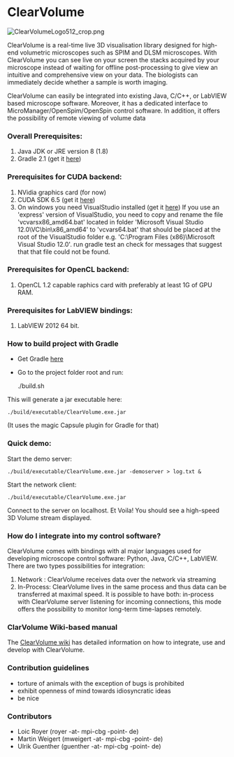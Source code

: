# ClearVolume #

![ClearVolumeLogo512_crop.png](https://bitbucket.org/repo/GXoqjE/images/845422319-ClearVolumeLogo512_crop.png)

ClearVolume is a real-time live 3D visualisation library designed for high-end volumetric microscopes such as SPIM and DLSM microscopes. With ClearVolume you can see live on your screen the stacks acquired by your microscope instead of waiting for offline post-processing to give view an intuitive and comprehensive view on your data. The biologists can immediately decide whether a sample is worth imaging. 

ClearVolume can easily be integrated into existing Java, C/C++, or LabVIEW based microscope software. Moreover, it has a dedicated interface to MicroManager/OpenSpim/OpenSpin control software. In addition, it offers the possibility of remote viewing of volume data

### Overall Prerequisites:

 1. Java JDK or JRE version 8 (1.8)  
 2. Gradle 2.1 (get it [here](http://www.gradle.org/downloads))

### Prerequisites for CUDA backend:

 1. NVidia graphics card (for now)
 2. CUDA SDK 6.5 (get it [here](http://developer.nvidia.com/cuda-downloads))
 3. On windows you need VisualStudio installed (get it [here](http://www.visualstudio.com/downloads/download-visual-studio-vs#d-express-windows-desktop))
 If you use an 'express' version of VisualStudio, you need to copy and rename the file 'vcvarsx86_amd64.bat' located in folder 'Microsoft Visual Studio 12.0\VC\bin\x86_amd64'  to 'vcvars64.bat' that should be placed at the root of the VisualStudio folder e.g. 'C:\Program Files (x86)\Microsoft Visual Studio 12.0'. run gradle test an check for messages that suggest that that file could not be found.

### Prerequisites for OpenCL backend:

 1. OpenCL 1.2 capable raphics card with preferably at least 1G of GPU RAM.

### Prerequisites for LabVIEW bindings:

 1. LabVIEW 2012 64 bit. 

### How to build project with Gradle

* Get Gradle [here](http://www.gradle.org/)

* Go to the project folder root and run:

     ./build.sh

This will generate a jar executable here:

    ./build/executable/ClearVolume.exe.jar

(It uses the magic Capsule plugin for Gradle for that)

### Quick demo:

Start the demo server:

    ./build/executable/ClearVolume.exe.jar -demoserver > log.txt &

Start the network client:

    ./build/executable/ClearVolume.exe.jar

Connect to the server on localhost. Et Voila!
You should see a high-speed 3D Volume stream
displayed.



### How do I integrate into my control software? ###

ClearVolume comes with bindings with al major languages used for developing
microscope control software: Python, Java, C/C++, LabVIEW.
There are two types possibilities for integration:
1.  Network    : ClearVolume receives data over the network via streaming
2.  In-Process: ClearVolume lives in the same process and thus data can be transferred at maximal speed.
It is possible to have both: in-process with ClearVolume server listening for incoming connections, this mode
offers the possibility to monitor long-term time-lapses remotely.

### ClarVolume Wiki-based manual ###

The [ClearVolume wiki](https://bitbucket.org/clearvolume/clearvolume/wiki/Home) has detailed information on how to
integrate, use and develop with ClearVolume.

### Contribution guidelines ###

* torture of animals with the exception of bugs is prohibited
* exhibit openness of mind towards idiosyncratic ideas
* be nice

### Contributors ###

* Loic Royer (royer -at- mpi-cbg -point- de)
* Martin Weigert (mweigert -at- mpi-cbg -point- de)
* Ulrik Guenther (guenther -at- mpi-cbg -point- de)